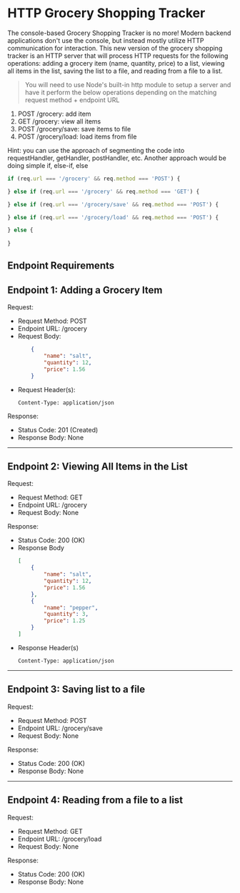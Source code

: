 # HTTP Grocery Shopping Tracker
The console-based Grocery Shopping Tracker is no more! Modern backend applications don't use the console, but instead mostly utilize HTTP communication for interaction. This new version of the grocery shopping tracker is an HTTP server that will process HTTP requests for the following operations: adding a grocery item (name, quantity, price) to a list, viewing all items in the list, saving the list to a file, and reading from a file to a list.

> You will need to use Node's built-in http module to setup a server and have it perform the below operations depending on the matching request method + endpoint URL
1. POST /grocery: add item
2. GET /grocery: view all items
3. POST /grocery/save: save items to file
4. POST /grocery/load: load items from file

Hint: you can use the approach of segmenting the code into requestHandler, getHandler, postHandler, etc. Another approach would be doing simple if, else-if, else
```javascript
if (req.url === '/grocery' && req.method === 'POST') {

} else if (req.url === '/grocery' && req.method === 'GET') {

} else if (req.url === '/grocery/save' && req.method === 'POST') {

} else if (req.url === '/grocery/load' && req.method === 'POST') {

} else {
    
}
```

## Endpoint Requirements

**Endpoint 1: Adding a Grocery Item**
---

Request:
- Request Method: POST
- Endpoint URL: /grocery
- Request Body:
    ```json
        {
            "name": "salt",
            "quantity": 12,
            "price": 1.56
        }
    ```
- Request Header(s):
    ```
    Content-Type: application/json
    ```
Response:
- Status Code: 201 (Created)
- Response Body: None

---

**Endpoint 2: Viewing All Items in the List**
---

Request:
- Request Method: GET
- Endpoint URL: /grocery
- Request Body: None

Response:
- Status Code: 200 (OK)
- Response Body
    ```json
    [
        {
            "name": "salt",
            "quantity": 12,
            "price": 1.56
        },
        {
            "name": "pepper",
            "quantity": 3,
            "price": 1.25
        }
    ]
    ```
- Response Header(s)
    ```
    Content-Type: application/json

---

**Endpoint 3: Saving list to a file**
---

Request:
- Request Method: POST
- Endpoint URL: /grocery/save
- Request Body: None

Response:
- Status Code: 200 (OK)
- Response Body: None

---

**Endpoint 4: Reading from a file to a list**
---

Request:
- Request Method: GET
- Endpoint URL: /grocery/load
- Request Body: None

Response:
- Status Code: 200 (OK)
- Response Body: None